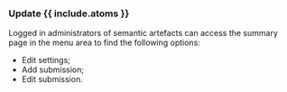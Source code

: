 ### Update {{ include.atoms }}

Logged in administrators of semantic artefacts can access the summary page in the menu area to find the following options:
- Edit settings;
- Add submission;
- Edit submission.
